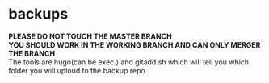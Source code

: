 # backups
**PLEASE DO NOT TOUCH THE MASTER BRANCH**</br>
**YOU SHOULD WORK IN THE WORKING BRANCH AND CAN ONLY MERGER THE BRANCH**</br>
The tools are hugo(can be exec.) and gitadd.sh which will tell you which folder you will uploud to the backup repo
